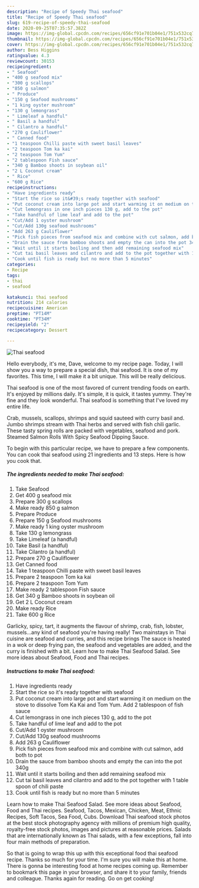 ```yaml
---
description: "Recipe of Speedy Thai seafood"
title: "Recipe of Speedy Thai seafood"
slug: 619-recipe-of-speedy-thai-seafood
date: 2020-09-25T07:35:57.382Z
image: https://img-global.cpcdn.com/recipes/656cf91e701b04e1/751x532cq70/thai-seafood-recipe-main-photo.jpg
thumbnail: https://img-global.cpcdn.com/recipes/656cf91e701b04e1/751x532cq70/thai-seafood-recipe-main-photo.jpg
cover: https://img-global.cpcdn.com/recipes/656cf91e701b04e1/751x532cq70/thai-seafood-recipe-main-photo.jpg
author: Bess Higgins
ratingvalue: 4.3
reviewcount: 30153
recipeingredient:
- " Seafood"
- "400 g seafood mix"
- "300 g scallops"
- "850 g salmon"
- " Produce"
- "150 g Seafood mushrooms"
- "1 king oyster mushroom"
- "130 g lemongrass"
- " Limeleaf a handful"
- " Basil a handful"
- " Cilantro a handful"
- "270 g Cauliflower"
- " Canned food"
- "1 teaspoon Chilli paste with sweet basil leaves"
- "2 teaspoon Tom ka kai"
- "2 teaspoon Tom Yum"
- "2 tablespoon Fish sauce"
- "340 g Bamboo shoots in soybean oil"
- "2 L Coconut cream"
- " Rice"
- "600 g Rice"
recipeinstructions:
- "Have ingredients ready"
- "Start the rice so it&#39;s ready together with seafood"
- "Put coconut cream into large pot and start warming it on medium on the stove to dissolve Tom Ka Kai and Tom Yum. Add 2 tablespoon of fish sauce"
- "Cut lemongrass in one inch pieces 130 g, add to the pot"
- "Take handful of lime leaf and add to the pot"
- "Cut/Add 1 oyster mushroom"
- "Cut/Add 130g seafood mushrooms"
- "Add 263 g Cauliflower"
- "Pick fish pieces from seafood mix and combine with cut salmon, add both to pot"
- "Drain the sauce from bamboo shoots and empty the can into the pot 340g"
- "Wait until it starts boiling and then add remaining seafood mix"
- "Cut tai basil leaves and cilantro and add to the pot together with 1 table spoon of chili paste"
- "Cook until fish is ready but no more than 5 minutes"
categories:
- Recipe
tags:
- thai
- seafood

katakunci: thai seafood 
nutrition: 214 calories
recipecuisine: American
preptime: "PT14M"
cooktime: "PT34M"
recipeyield: "2"
recipecategory: Dessert

---
```



![Thai seafood](https://img-global.cpcdn.com/recipes/656cf91e701b04e1/751x532cq70/thai-seafood-recipe-main-photo.jpg)

Hello everybody, it's me, Dave, welcome to my recipe page. Today, I will show you a way to prepare a special dish, thai seafood. It is one of my favorites. This time, I will make it a bit unique. This will be really delicious.

Thai seafood is one of the most favored of current trending foods on earth. It's enjoyed by millions daily. It's simple, it is quick, it tastes yummy. They're fine and they look wonderful. Thai seafood is something that I've loved my entire life.

Crab, mussels, scallops, shrimps and squid sauteed with curry basil and. Jumbo shrimps stream with Thai herbs and served with fish chili garlic. These tasty spring rolls are packed with vegetables, seafood and pork. Steamed Salmon Rolls With Spicy Seafood Dipping Sauce.


To begin with this particular recipe, we have to prepare a few components. You can cook thai seafood using 21 ingredients and 13 steps. Here is how you cook that.

<!--inarticleads1-->

##### The ingredients needed to make Thai seafood:

1. Take  Seafood
1. Get 400 g seafood mix
1. Prepare 300 g scallops
1. Make ready 850 g salmon
1. Prepare  Produce
1. Prepare 150 g Seafood mushrooms
1. Make ready 1 king oyster mushroom
1. Take 130 g lemongrass
1. Take  Limeleaf (a handful)
1. Take  Basil (a handful)
1. Take  Cilantro (a handful)
1. Prepare 270 g Cauliflower
1. Get  Canned food
1. Take 1 teaspoon Chilli paste with sweet basil leaves
1. Prepare 2 teaspoon Tom ka kai
1. Prepare 2 teaspoon Tom Yum
1. Make ready 2 tablespoon Fish sauce
1. Get 340 g Bamboo shoots in soybean oil
1. Get 2 L Coconut cream
1. Make ready  Rice
1. Take 600 g Rice


Garlicky, spicy, tart, it augments the flavour of shrimp, crab, fish, lobster, mussels…any kind of seafood you&#39;re having really! Two mainstays in Thai cuisine are seafood and curries, and this recipe brings The sauce is heated in a wok or deep frying pan, the seafood and vegetables are added, and the curry is finished with a bit. Learn how to make Thai Seafood Salad. See more ideas about Seafood, Food and Thai recipes. 

<!--inarticleads2-->

##### Instructions to make Thai seafood:

1. Have ingredients ready
1. Start the rice so it&#39;s ready together with seafood
1. Put coconut cream into large pot and start warming it on medium on the stove to dissolve Tom Ka Kai and Tom Yum. Add 2 tablespoon of fish sauce
1. Cut lemongrass in one inch pieces 130 g, add to the pot
1. Take handful of lime leaf and add to the pot
1. Cut/Add 1 oyster mushroom
1. Cut/Add 130g seafood mushrooms
1. Add 263 g Cauliflower
1. Pick fish pieces from seafood mix and combine with cut salmon, add both to pot
1. Drain the sauce from bamboo shoots and empty the can into the pot 340g
1. Wait until it starts boiling and then add remaining seafood mix
1. Cut tai basil leaves and cilantro and add to the pot together with 1 table spoon of chili paste
1. Cook until fish is ready but no more than 5 minutes


Learn how to make Thai Seafood Salad. See more ideas about Seafood, Food and Thai recipes. Seafood, Tacos, Mexican, Chicken, Meat, Ethnic Recipes, Soft Tacos, Sea Food, Cubs. Download Thai seafood stock photos at the best stock photography agency with millions of premium high quality, royalty-free stock photos, images and pictures at reasonable prices. Salads that are internationally known as Thai salads, with a few exceptions, fall into four main methods of preparation. 

So that is going to wrap this up with this exceptional food thai seafood recipe. Thanks so much for your time. I'm sure you will make this at home. There is gonna be interesting food at home recipes coming up. Remember to bookmark this page in your browser, and share it to your family, friends and colleague. Thanks again for reading. Go on get cooking!
